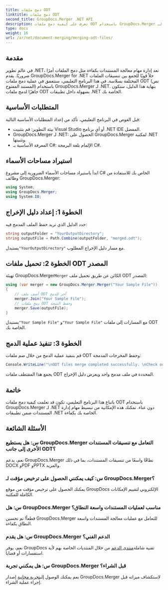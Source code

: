 ```yaml
---
title: دمج ملفات ODT
linktitle: دمج ملفات ODT
second_title: GroupDocs.Merger .NET API
description: تعرف على كيفية دمج ملفات ODT باستخدام GroupDocs.Merger لـ .NET دون عناء. عزز قدرات إدارة المستندات لديك باستخدام هذه المكتبة القوية.
type: docs
weight: 16
url: /ar/net/document-merging/merging-odt-files/
---
```

## مقدمة
في عالم تطوير .NET، تعد إدارة مهام معالجة المستندات بكفاءة مثل دمج الملفات أمرًا ضروريًا. يقدم GroupDocs.Merger for .NET حلاً قويًا للجمع بين تنسيقات الملفات المختلفة بسلاسة. في هذا البرنامج التعليمي، سنتعمق في عملية دمج ملفات ODT (نص المستند المفتوح) باستخدام GroupDocs.Merger لـ .NET. بنهاية هذا الدليل، ستكون جاهزًا لدمج ملفات ODT بسهولة داخل تطبيقات .NET الخاصة بك.
## المتطلبات الأساسية
قبل الغوص في البرنامج التعليمي، تأكد من إعداد المتطلبات الأساسية التالية:
- بيئة التطوير: قم بتثبيت Visual Studio أو أي برنامج .NET IDE المفضل.
- GroupDocs.Merger لـ .NET: الحصول على GroupDocs.Merger لمكتبة .NET وتثبيتها.
- المعرفة الأساسية بـ C#: الإلمام بلغة البرمجة C#.

## استيراد مساحات الأسماء
ابدأ باستيراد مساحات الأسماء الضرورية إلى مشروع C# الخاص بك للاستفادة من وظائف GroupDocs.Merger:
```csharp
using System; 
using GroupDocs.Merger;
using System.IO;
```
## الخطوة 1: إعداد دليل الإخراج
حدد الدليل الذي تريد حفظ الملف المدمج فيه:
```csharp
string outputFolder = "YourOutputDirectory";
string outputFile = Path.Combine(outputFolder, "merged.odt");
```
 يستبدل`"YourOutputDirectory"` مع مسار دليل الإخراج المطلوب.
## الخطوة 2: تحميل ملفات ODT المصدر
 تهيئة GroupDocs.Merger`Merger` الكائن عن طريق تحميل ملف ODT المصدر:
```csharp
using (var merger = new GroupDocs.Merger.Merger("Your Sample File"))
{
    // أضف ملف ODT آخر للدمج
    merger.Join("Your Sample File");
    // دمج ملفات ODT وحفظ النتيجة
    merger.Save(outputFile);
}
```
 يستبدل`"Your Sample File"` و`"Your Sample File"` مع المسارات إلى ملفات ODT الخاصة بك.
## الخطوة 3: تنفيذ عملية الدمج
قم بتنفيذ عملية الدمج من خلال ضم ملفات ODT وحفظ المخرجات المدمجة:
```csharp
Console.WriteLine("\nODT files merge completed successfully. \nCheck output in {0}", outputFolder);
```
يجمع هذا المقتطف ملفات ODT المحددة في ملف مدمج واحد ويعرض دليل الإخراج.

## خاتمة
باتباع هذا البرنامج التعليمي، تكون قد تعلمت كيفية دمج ملفات ODT باستخدام GroupDocs.Merger لـ .NET دون عناء. تمكنك هذه الإمكانية من تبسيط مهام إدارة المستندات ضمن تطبيقات .NET الخاصة بك بكفاءة.

## الأسئلة الشائعة
### س: هل يستطيع GroupDocs.Merger التعامل مع تنسيقات المستندات الأخرى إلى جانب ODT؟
نعم، يدعم GroupDocs.Merger نطاقًا واسعًا من تنسيقات المستندات، بما في ذلك DOCX وPDF وPPTX والمزيد.
### س: كيف يمكنني الحصول على ترخيص مؤقت لـ GroupDocs.Merger؟
يمكنك الحصول على ترخيص مؤقت من موقع GroupDocs الإلكتروني لتقييم الإمكانات الكاملة للمكتبة.
### س: هل GroupDocs.Merger مناسب لعمليات المستندات واسعة النطاق؟
قطعاً! تم تحسين GroupDocs.Merger للتعامل مع عمليات معالجة المستندات واسعة النطاق بكفاءة.
### س: هل يقدم GroupDocs.Merger الدعم الفني؟
 نعم، يوفر GroupDocs تقنية شاملة[منتدى الدعم](https://forum.groupdocs.com/c/merger/32) من خلال المنتديات الخاصة بهم لأية استفسارات أو قضايا.
### س: هل يمكنني تجربة GroupDocs.Merger قبل الشراء؟
 نعم يمكنك الوصول إلى[تجربة مجانية](https://releases.groupdocs.com/) إصدار GroupDocs.Merger لاستكشاف ميزاته قبل إجراء عملية الشراء.
